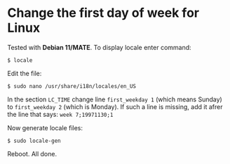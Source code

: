 # Change the first day of week for Linux

Tested with **Debian 11/MATE**. To display locale enter command:

`$ locale`

Edit the file:

`$ sudo nano /usr/share/i18n/locales/en_US`

In the section `LC_TIME` change line `first_weekday 1` (which means Sunday) to `first_weekday 2` (which is Monday). If such a line is missing, add it afrer the line that says: `week 7;19971130;1`

Now generate locale files:

`$ sudo locale-gen`

Reboot. All done. 